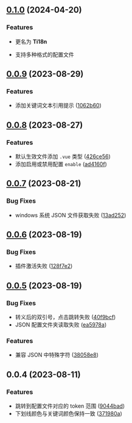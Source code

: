 ## [0.1.0](https://github.com/showlotus/Ti18n/compare/0.0.9...0.1.0) (2024-04-20)

### Features

- 更名为 **Ti18n**

- 支持多种格式的配置文件

## [0.0.9](https://github.com/showlotus/Ti18n/compare/0.0.8...0.0.9) (2023-08-29)

### Features

- 添加关键词文本引用提示 ([1062b60](https://github.com/showlotus/Ti18n/commit/1062b60e2331b89e952e3eb7d54b6bf8328436a4))

## [0.0.8](https://github.com/showlotus/Ti18n/compare/0.0.7...0.0.8) (2023-08-27)

### Features

- 默认生效文件添加 `.vue` 类型 ([426ce56](https://github.com/showlotus/Ti18n/commit/426ce56326e4821553f3f9159b5d55e9e287700f))
- 添加启用或禁用配置 `enable` ([ad4160f](https://github.com/showlotus/Ti18n/commit/ad4160fc78c817eb441fbd62cb76ddd67caacf3a))

## [0.0.7](https://github.com/showlotus/Ti18n/compare/0.0.6...0.0.7) (2023-08-21)

### Bug Fixes

- windows 系统 JSON 文件获取失败 ([13ad252](https://github.com/showlotus/Ti18n/commit/13ad2528feb32191471c72f1033b21c8af9b9cbe))

## [0.0.6](https://github.com/showlotus/Ti18n/compare/0.0.5...0.0.6) (2023-08-19)

### Bug Fixes

- 插件激活失败 ([128f7e2](https://github.com/showlotus/Ti18n/commit/128f7e2cee70c76f5f81fab6a9e8f310c65e9829))

## [0.0.5](https://github.com/showlotus/Ti18n/compare/0.0.4...0.0.5) (2023-08-19)

### Bug Fixes

- 转义后的双引号，点击跳转失败 ([40f9bcf](https://github.com/showlotus/Ti18n/commit/40f9bcf887665ad87e59a68a357e5de652d49cc4))
- JSON 配置文件夹读取失败 ([ea5978a](https://github.com/showlotus/Ti18n/commit/ea5978a6e89ec20d86e55aee3b79ea7bd51b40fe))

### Features

- 兼容 JSON 中特殊字符 ([38058e8](https://github.com/showlotus/Ti18n/commit/38058e899d9075ccd3a2e6f94f2262dc5aa642f2))

## 0.0.4 (2023-08-11)

### Features

- 跳转到配置文件对应的 token 范围 ([9044bad](https://github.com/showlotus/Ti18n/commit/9044bad6c77a4bd02d7b8fcb8de5877deb5ac453))
- 下划线颜色与关键词颜色保持一致 ([371980a](https://github.com/showlotus/Ti18n/commit/371980a8739a62521cb0fafd7dfcbc16a2045526))
